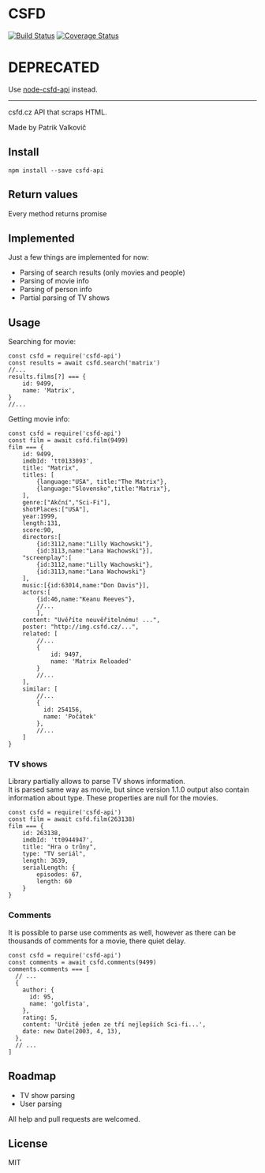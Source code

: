 # CSFD 

[![Build Status](https://travis-ci.org/PatrikValkovic/csfd-api.svg?branch=master)](https://travis-ci.org/PatrikValkovic/csfd-api) [![Coverage Status](https://coveralls.io/repos/github/PatrikValkovic/csfd-api/badge.svg?branch=master)](https://coveralls.io/github/PatrikValkovic/csfd-api?branch=master)

# DEPRECATED

Use [node-csfd-api](https://www.npmjs.com/package/node-csfd-api) instead.

---------

csfd.cz API that scraps HTML.

Made by Patrik Valkovič


## Install

```
npm install --save csfd-api
```

## Return values

Every method returns promise

## Implemented

Just a few things are implemented for now:
- Parsing of search results (only movies and people)
- Parsing of movie info
- Parsing of person info
- Partial parsing of TV shows

## Usage

Searching for movie: 

```ecmascript 6
const csfd = require('csfd-api')
const results = await csfd.search('matrix')
//...
results.films[?] === {
    id: 9499, 
    name: 'Matrix',
}
//...
```

Getting movie info:

```ecmascript 6
const csfd = require('csfd-api')
const film = await csfd.film(9499)
film === {
    id: 9499,
    imdbId: 'tt0133093',
    title: "Matrix",
    titles: [
        {language:"USA", title:"The Matrix"},
        {language:"Slovensko",title:"Matrix"},
    ],
    genre:["Akční","Sci-Fi"],
    shotPlaces:["USA"],
    year:1999,
    length:131,
    score:90,
    directors:[
        {id:3112,name:"Lilly Wachowski"},
        {id:3113,name:"Lana Wachowski"}],
    "screenplay":[
        {id:3112,name:"Lilly Wachowski"},
        {id:3113,name:"Lana Wachowski"}
    ],
    music:[{id:63014,name:"Don Davis"}],
    actors:[
        {id:46,name:"Keanu Reeves"},
        //...
        ],
    content: "Uvěříte neuvěřitelnému! ...",
    poster: "http://img.csfd.cz/...",
    related: [
        //...
        {
            id: 9497,
            name: 'Matrix Reloaded'
        }
        //...
    ],
    similar: [
        //...
        {
          id: 254156,
          name: 'Počátek'
        },
        //...
    ]
}
```

### TV shows

Library partially allows to parse TV shows information.  
It is parsed same way as movie, but since version 1.1.0 output also contain information about type. These properties are null for the movies.

```ecmascript 6
const csfd = require('csfd-api')
const film = await csfd.film(263138)
film === {
    id: 263138,
    imdbId: 'tt0944947',
    title: "Hra o trůny",
    type: "TV seriál",
    length: 3639,
    serialLength: {
        episodes: 67,
        length: 60
    }
}
```

### Comments

It is possible to parse use comments as well, however as there can be thousands of comments for a movie, there quiet delay.

```ecmascript 6
const csfd = require('csfd-api')
const comments = await csfd.comments(9499)
comments.comments === [
  // ...
  {
    author: {
      id: 95,
      name: 'golfista',
    },
    rating: 5,
    content: 'Určitě jeden ze tří nejlepších Sci-fi...',
    date: new Date(2003, 4, 13),
  },
  // ...
]
```

## Roadmap

- TV show parsing
- User parsing

All help and pull requests are welcomed.


## License

MIT
